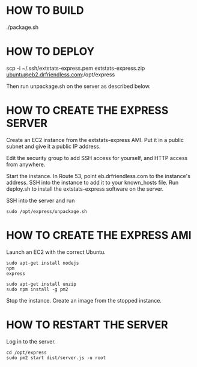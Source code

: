 # HOW TO BUILD

./package.sh

# HOW TO DEPLOY

scp -i ~/.ssh/extstats-express.pem extstats-express.zip ubuntu@eb2.drfriendless.com:/opt/express

Then run unpackage.sh on the server as described below.

# HOW TO CREATE THE EXPRESS SERVER

Create an EC2 instance from the extstats-express AMI. Put it in a public subnet and give it a public IP address.

Edit the security group to add SSH access for yourself, and HTTP access from anywhere.

Start the instance. In Route 53, point eb.drfriendless.com to the instance's address. SSH into the instance to add it to
your known_hosts file. Run deploy.sh to install the extstats-express software on the server.

SSH into the server and run

    sudo /opt/express/unpackage.sh


# HOW TO CREATE THE EXPRESS AMI

Launch an EC2 with the correct Ubuntu.

    sudo apt-get install nodejs
    npm
    express

    sudo apt-get install unzip
    sudo npm install -g pm2

Stop the instance. Create an image from the stopped instance.

# HOW TO RESTART THE SERVER

Log in to the server.

    cd /opt/express
    sudo pm2 start dist/server.js -u root